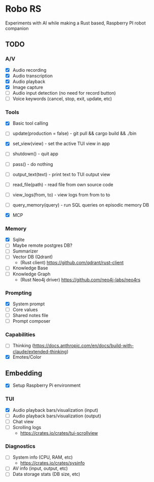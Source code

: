 # Robo RS

Experiments with AI while making a Rust based, Raspberry PI robot companion

## TODO

### A/V

- [x] Audio recording
- [x] Audio transcription
- [x] Audio playback
- [x] Image capture
- [ ] Audio input detection (no need for record button)
- [ ] Voice keywords (cancel, stop, exit, update, etc)

### Tools

- [x] Basic tool calling
- [ ] update(production = false) - git pull && cargo build && ./bin
- [x] set_view(view) - set the active TUI view in app
- [ ] shutdown() - quit app
- [ ] pass() - do nothing
- [ ] output_text(text) - print text to TUI output view
- [ ] read_file(path) - read file from own source code
- [ ] view_logs(from, to) - view logs from from to to
- [ ] query_memory(query) - run SQL queries on episodic memory DB

- [x] MCP

### Memory

- [x] Sqlite
- [ ] Maybe remote postgres DB?
- [ ] Summarizer
- [ ] Vector DB (Qdrant)
  - (Rust client) https://github.com/qdrant/rust-client
- [ ] Knowledge Base
- [ ] Knowledge Graph
  - (Rust Neo4j driver) https://github.com/neo4j-labs/neo4rs

### Prompting

- [x] System prompt
- [ ] Core values
- [ ] Shared notes file
- [ ] Prompt composer

### Capabilities

- [ ] Thinking (https://docs.anthropic.com/en/docs/build-with-claude/extended-thinking)
- [x] Emotes/Color

## Embedding

- [x] Setup Raspberry Pi environment

### TUI

- [x] Audio playback bars/visualization (input)
- [ ] Audio playback bars/visualization (output)
- [ ] Chat view
- [ ] Scrolling logs
  - https://crates.io/crates/tui-scrollview

### Diagnostics

- [ ] System info (CPU, RAM, etc)
  - https://crates.io/crates/sysinfo
- [ ] AV info (input, output, etc)
- [ ] Data storage stats (DB size, etc)
